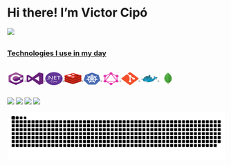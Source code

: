# Hi there! I’m Victor Cipó

<div>
  <a href="https://github.com/victorcipo">
  <img height="180em" src="https://github-readme-stats.vercel.app/api?username=victorcipo&show_icons=true&theme=dracula&include_all_commits=true&count_private=true"/>
  <!--<img height="180em" src="https://github-readme-stats.vercel.app/api/top-langs/?username=victorcipo&layout=compact&langs_count=7&theme=dracula"/>-->
</div>
  
##
  
### Technologies I use in my day
  
 <div style="display: inline_block"><br>
   <img align="center" alt="csharp" height="30" width="40" src="https://github.com/devicons/devicon/blob/master/icons/csharp/csharp-original.svg">
   <img align="center" alt="visualstudio" height="30" width="40" src="https://github.com/devicons/devicon/blob/master/icons/visualstudio/visualstudio-plain.svg">
   <img align="center" alt="dotnetcore" height="30" width="40" src="https://github.com/devicons/devicon/blob/master/icons/dotnetcore/dotnetcore-original.svg">
   <img align="center" alt="redis" height="30" width="40" src="https://github.com/devicons/devicon/blob/master/icons/redis/redis-original.svg">
   <img align="center" alt="kubernetes" height="30" width="40" src="https://github.com/devicons/devicon/blob/master/icons/kubernetes/kubernetes-plain.svg">
   <img align="center" alt="graphql" height="30" width="40" src="https://github.com/devicons/devicon/blob/master/icons/graphql/graphql-plain.svg">
   <img align="center" alt="git" height="30" width="40" src="https://github.com/devicons/devicon/blob/master/icons/git/git-original.svg">
   <img align="center" alt="docker" height="30" width="40" src="https://github.com/devicons/devicon/blob/master/icons/docker/docker-original.svg">
   <img align="center" alt="mongodb" height="30" width="40" src="https://github.com/devicons/devicon/blob/master/icons/mongodb/mongodb-original.svg">
</div>
  
 ##

<div>
  <a href="https://www.linkedin.com/in/victor-torrezani-cipo/" target="_blank"><img src="https://img.shields.io/badge/LinkedIn-0077B5?style=for-the-badge&logo=linkedin&logoColor=white" target="_blank"></a>
  <a href="https://api.whatsapp.com/send?phone=5516981145859&text=Olá!%20Vi%20seu%20perfil%20no%20GitHub%20e%20gostaria%20de%20conversar%20contigo!" target="_blank"><img src="https://img.shields.io/badge/WhatsApp-25D366?style=for-the-badge&logo=whatsapp&logoColor=white" target="_blank"></a>
  <a href="https://www.instagram.com/victor.cipo/" target="_blank"><img src="https://img.shields.io/badge/Instagram-E4405F?style=for-the-badge&logo=instagram&logoColor=white" target="_blank"></a>
  <a href="mailto:victor.cipo@outlook.com" target="_blank"><img src="https://img.shields.io/badge/Microsoft_Outlook-0078D4?style=for-the-badge&logo=microsoft-outlook&logoColor=white" target="_blank"></a>
  
  ![Snake animation](https://github.com/victorcipo/victorcipo/blob/output/github-contribution-grid-snake.svg)
</div>
  
<!--
**victorcipo/victorcipo** is a ✨ _special_ ✨ repository because its `README.md` (this file) appears on your GitHub profile.

Here are some ideas to get you started:

- 🔭 I’m currently working on ...
- 🌱 I’m currently learning ...
- 👯 I’m looking to collaborate on ...
- 🤔 I’m looking for help with ...
- 💬 Ask me about ...
- 📫 How to reach me: ...
- 😄 Pronouns: ...
- ⚡ Fun fact: ...
-->
